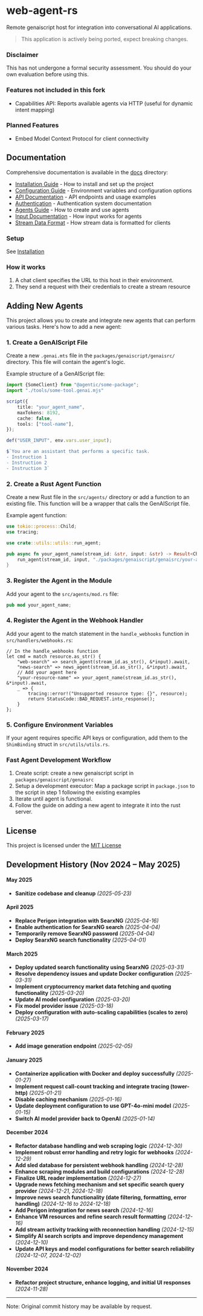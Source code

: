 # web-agent-rs
Remote genaiscript host for integration into conversational AI applications.
> This application is actively being ported, expect breaking changes.

### Disclaimer
This has not undergone a formal security assessment. You should do your own evaluation before using this.


### Features not included in this fork
- Capabilities API: Reports available agents via HTTP (useful for dynamic intent mapping)

### Planned Features
- Embed Model Context Protocol for client connectivity

## Documentation

Comprehensive documentation is available in the [docs](./docs) directory:

- [Installation Guide](./docs/installation.md) - How to install and set up the project
- [Configuration Guide](./docs/configuration.md) - Environment variables and configuration options
- [API Documentation](./docs/api.md) - API endpoints and usage examples
- [Authentication](./docs/tokens.md) - Authentication system documentation
- [Agents Guide](./docs/agents.md) - How to create and use agents
- [Input Documentation](./docs/input.md) - How input works for agents
- [Stream Data Format](./docs/streams.md) - How stream data is formatted for clients


### Setup
See [Installation](./docs/installation.md)

### How it works
1. A chat client specifies the URL to this host in their environment.
2. They send a request with their credentials to create a stream resource 

## Adding New Agents

This project allows you to create and integrate new agents that can perform various tasks. Here's how to add a new agent:

### 1. Create a GenAIScript File

Create a new `.genai.mts` file in the `packages/genaiscript/genaisrc/` directory. This file will contain the agent's logic.

Example structure of a GenAIScript file:

```typescript
import {SomeClient} from "@agentic/some-package";
import "./tools/some-tool.genai.mjs"

script({
    title: "your_agent_name",
    maxTokens: 8192,
    cache: false,
    tools: ["tool-name"],
});

def("USER_INPUT", env.vars.user_input);

$`You are an assistant that performs a specific task.
- Instruction 1
- Instruction 2
- Instruction 3`
```

### 2. Create a Rust Agent Function

Create a new Rust file in the `src/agents/` directory or add a function to an existing file. This function will be a wrapper that calls the GenAIScript file.

Example agent function:

```rust
use tokio::process::Child;
use tracing;

use crate::utils::utils::run_agent;

pub async fn your_agent_name(stream_id: &str, input: &str) -> Result<Child, String> {
    run_agent(stream_id, input, "./packages/genaiscript/genaisrc/your-agent.genai.mts").await
}
```

### 3. Register the Agent in the Module

Add your agent to the `src/agents/mod.rs` file:

```rust
pub mod your_agent_name;
```

### 4. Register the Agent in the Webhook Handler

Add your agent to the match statement in the `handle_webhooks` function in `src/handlers/webhooks.rs`:

```
// In the handle_webhooks function
let cmd = match resource.as_str() {
    "web-search" => search_agent(stream_id.as_str(), &*input).await,
    "news-search" => news_agent(stream_id.as_str(), &*input).await,
    // Add your agent here
    "your-resource-name" => your_agent_name(stream_id.as_str(), &*input).await,
    _ => {
        tracing::error!("Unsupported resource type: {}", resource);
        return StatusCode::BAD_REQUEST.into_response();
    }
};
```

### 5. Configure Environment Variables

If your agent requires specific API keys or configuration, add them to the `ShimBinding` struct in `src/utils/utils.rs`.


### Fast Agent Development Workflow
1. Create script: create a new genaiscript script in `packages/genaiscript/genaisrc`
2. Setup a development executor: Map a package script in `package.json` to the script in step 1 following the existing examples
3. Iterate until agent is functional.
4. Follow the guide on adding a new agent to integrate it into the rust server.

## License

This project is licensed under the [MIT License](LICENSE)


Development History (Nov 2024 – May 2025)
---

#### May 2025

* **Sanitize codebase and cleanup** *(2025-05-23)*

#### April 2025

* **Replace Perigon integration with SearxNG** *(2025-04-16)*
* **Enable authentication for SearxNG search** *(2025-04-04)*
* **Temporarily remove SearxNG password** *(2025-04-04)*
* **Deploy SearxNG search functionality** *(2025-04-01)*

#### March 2025

* **Deploy updated search functionality using SearxNG** *(2025-03-31)*
* **Resolve dependency issues and update Docker configuration** *(2025-03-31)*
* **Implement cryptocurrency market data fetching and quoting functionality** *(2025-03-20)*
* **Update AI model configuration** *(2025-03-20)*
* **Fix model provider issue** *(2025-03-18)*
* **Deploy configuration with auto-scaling capabilities (scales to zero)** *(2025-03-17)*

#### February 2025

* **Add image generation endpoint** *(2025-02-05)*

#### January 2025

* **Containerize application with Docker and deploy successfully** *(2025-01-27)*
* **Implement request call-count tracking and integrate tracing (tower-http)** *(2025-01-21)*
* **Disable caching mechanism** *(2025-01-16)*
* **Update deployment configuration to use GPT-4o-mini model** *(2025-01-15)*
* **Switch AI model provider back to OpenAI** *(2025-01-14)*

#### December 2024

* **Refactor database handling and web scraping logic** *(2024-12-30)*
* **Implement robust error handling and retry logic for webhooks** *(2024-12-29)*
* **Add sled database for persistent webhook handling** *(2024-12-28)*
* **Enhance scraping modules and build configurations** *(2024-12-28)*
* **Finalize URL reader implementation** *(2024-12-27)*
* **Upgrade news fetching mechanism and set specific search query provider** *(2024-12-21, 2024-12-18)*
* **Improve news search functionality (date filtering, formatting, error handling)** *(2024-12-16 to 2024-12-18)*
* **Add Perigon integration for news search** *(2024-12-16)*
* **Enhance VM resources and refine search result formatting** *(2024-12-16)*
* **Add stream activity tracking with reconnection handling** *(2024-12-15)*
* **Simplify AI search scripts and improve dependency management** *(2024-12-10)*
* **Update API keys and model configurations for better search reliability** *(2024-12-07, 2024-12-02)*

#### November 2024

* **Refactor project structure, enhance logging, and initial UI responses** *(2024-11-28)*
---
Note: Original commit history may be available by request.